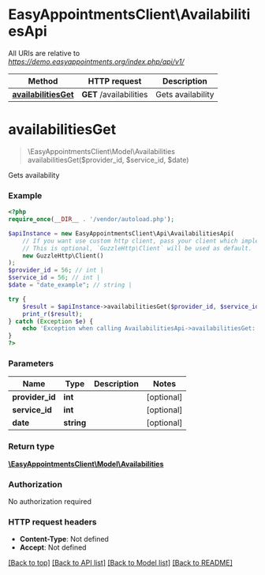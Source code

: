 # EasyAppointmentsClient\AvailabilitiesApi

All URIs are relative to *https://demo.easyappointments.org/index.php/api/v1/*

Method | HTTP request | Description
------------- | ------------- | -------------
[**availabilitiesGet**](AvailabilitiesApi.md#availabilitiesGet) | **GET** /availabilities | Gets availability


# **availabilitiesGet**
> \EasyAppointmentsClient\Model\Availabilities availabilitiesGet($provider_id, $service_id, $date)

Gets availability

### Example
```php
<?php
require_once(__DIR__ . '/vendor/autoload.php');

$apiInstance = new EasyAppointmentsClient\Api\AvailabilitiesApi(
    // If you want use custom http client, pass your client which implements `GuzzleHttp\ClientInterface`.
    // This is optional, `GuzzleHttp\Client` will be used as default.
    new GuzzleHttp\Client()
);
$provider_id = 56; // int | 
$service_id = 56; // int | 
$date = "date_example"; // string | 

try {
    $result = $apiInstance->availabilitiesGet($provider_id, $service_id, $date);
    print_r($result);
} catch (Exception $e) {
    echo 'Exception when calling AvailabilitiesApi->availabilitiesGet: ', $e->getMessage(), PHP_EOL;
}
?>
```

### Parameters

Name | Type | Description  | Notes
------------- | ------------- | ------------- | -------------
 **provider_id** | **int**|  | [optional]
 **service_id** | **int**|  | [optional]
 **date** | **string**|  | [optional]

### Return type

[**\EasyAppointmentsClient\Model\Availabilities**](../Model/Availabilities.md)

### Authorization

No authorization required

### HTTP request headers

 - **Content-Type**: Not defined
 - **Accept**: Not defined

[[Back to top]](#) [[Back to API list]](../../README.md#documentation-for-api-endpoints) [[Back to Model list]](../../README.md#documentation-for-models) [[Back to README]](../../README.md)

